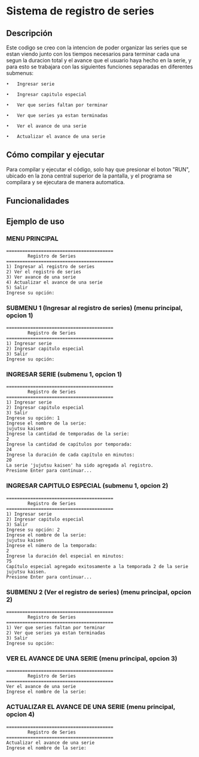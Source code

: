 # Sistema de registro de series
## Descripción
  Este codigo se creo con la intencion de poder organizar las series que se estan viendo junto con los tiempos necesarios para terminar cada una segun la duracion total y el avance que el usuario haya hecho en la serie, y para esto se trabajara con las siguientes funciones separadas en diferentes submenus:

    •	Ingresar serie

    •	Ingresar capitulo especial

    •	Ver que series faltan por terminar

    •	Ver que series ya estan terminadas

    •	Ver el avance de una serie

    •	Actualizar el avance de una serie


## Cómo compilar y ejecutar
Para compilar y ejecutar el código, solo hay que presionar el boton "RUN", ubicado en la zona central superior de la pantalla, y el programa se compilara y se ejecutara de manera automatica.

## Funcionalidades



## Ejemplo de uso


### MENU PRINCIPAL 
````
========================================
        Registro de Series
========================================
1) Ingresar al registro de series
2) Ver el registro de series
3) Ver avance de una serie
4) Actualizar el avance de una serie
5) Salir
Ingrese su opción:
````
### SUBMENU 1 (Ingresar al registro de series) (menu principal, opcion 1)
````
========================================
        Registro de Series
========================================
1) Ingresar serie
2) Ingresar capitulo especial
3) Salir
Ingrese su opción:
````

### INGRESAR SERIE (submenu 1, opcion 1)
````
========================================
        Registro de Series
========================================
1) Ingresar serie
2) Ingresar capitulo especial
3) Salir
Ingrese su opción: 1
Ingrese el nombre de la serie: 
jujutsu kaisen
Ingrese la cantidad de temporadas de la serie: 
2
Ingrese la cantidad de capítulos por temporada:
24
Ingrese la duración de cada capítulo en minutos:
20
La serie 'jujutsu kaisen' ha sido agregada al registro.
Presione Enter para continuar...
````

### INGRESAR CAPITULO ESPECIAL (submenu 1, opcion 2)
````
========================================
        Registro de Series
========================================
1) Ingresar serie
2) Ingresar capitulo especial
3) Salir
Ingrese su opción: 2
Ingrese el nombre de la serie: 
jujutsu kaisen
Ingrese el número de la temporada: 
2
Ingrese la duración del especial en minutos: 
75
Capítulo especial agregado exitosamente a la temporada 2 de la serie jujutsu kaisen.
Presione Enter para continuar...
````


### SUBMENU 2 (Ver el registro de series) (menu principal, opcion 2)
````
========================================
        Registro de Series
========================================
1) Ver que series faltan por terminar
2) Ver que series ya estan terminadas
3) Salir
Ingrese su opción:
````



### VER EL AVANCE DE UNA SERIE (menu principal, opcion 3)
````
========================================
        Registro de Series
========================================
Ver el avance de una serie
Ingrese el nombre de la serie:
````


### ACTUALIZAR EL AVANCE DE UNA SERIE (menu principal, opcion 4)
````
========================================
        Registro de Series
========================================
Actualizar el avance de una serie
Ingrese el nombre de la serie:
````
